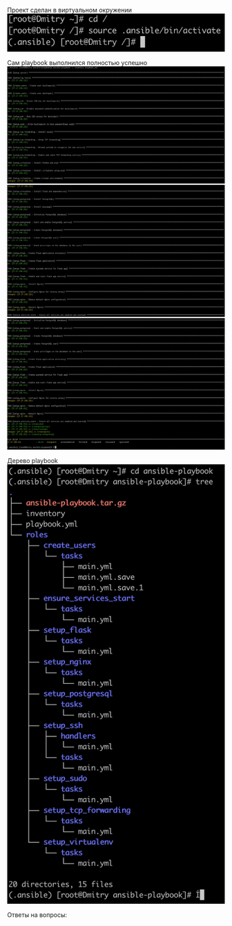 Проект сделан в виртуальном окружении 
![Screenshot 1](virtualenv.png)

Сам playbook выполнился полностью успешно
![Screenshot 2](ansible%20process1.png)
![Screenshot 3](ansible%20process2.png)
![Screenshot 4](ansible%20process3.png)

Дерево playbook
![Screenshot 5](project%20tree.png)

Ответы на вопросы:

